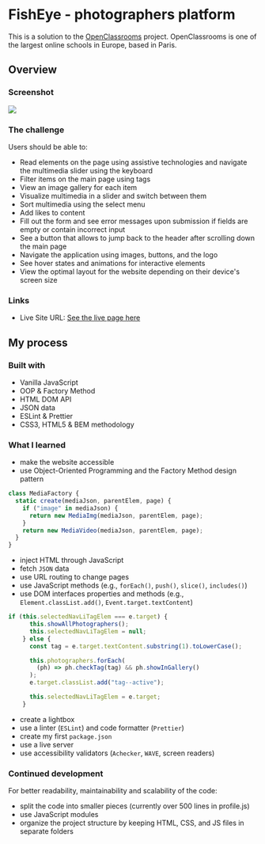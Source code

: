 # FishEye - photographers platform

This is a solution to the [OpenClassrooms](https://openclassrooms.com/) project. OpenClassrooms is one of the largest online schools in Europe, based in Paris.

## Overview

### Screenshot

![](/photos/screenshot.png)

### The challenge

Users should be able to:

- Read elements on the page using assistive technologies and navigate the multimedia slider using the keyboard 
- Filter items on the main page using tags
- View an image gallery for each item
- Visualize multimedia in a slider and switch between them
- Sort multimedia using the select menu
- Add likes to content
- Fill out the form and see error messages upon submission if fields are empty or contain incorrect input
- See a button that allows to jump back to the header after scrolling down the main page
- Navigate the application using images, buttons, and the logo
- See hover states and animations for interactive elements
- View the optimal layout for the website depending on their device's screen size

### Links

- Live Site URL: [See the live page here](https://kasia307584.github.io/fish_eye-photographers-platform/)

## My process

### Built with

- Vanilla JavaScript
- OOP & Factory Method
- HTML DOM API
- JSON data
- ESLint & Prettier
- CSS3, HTML5 & BEM methodology

### What I learned

- make the website accessible
- use Object-Oriented Programming and the Factory Method design pattern
```js
class MediaFactory {
  static create(mediaJson, parentElem, page) {
    if ("image" in mediaJson) {
      return new MediaImg(mediaJson, parentElem, page);
    }
    return new MediaVideo(mediaJson, parentElem, page);
  }
}
```
- inject HTML through JavaScript
- fetch `JSON` data
- use URL routing to change pages
- use JavaScript methods (e.g., `forEach()`, `push()`, `slice()`, `includes()`)
- use DOM interfaces properties and methods (e.g., `Element.classList.add()`, `Event.target.textContent`)
```js
if (this.selectedNavLiTagElem === e.target) {
      this.showAllPhotographers(); 
      this.selectedNavLiTagElem = null;
    } else {
      const tag = e.target.textContent.substring(1).toLowerCase();

      this.photographers.forEach(
        (ph) => ph.checkTag(tag) && ph.showInGallery()
      ); 
      e.target.classList.add("tag--active");

      this.selectedNavLiTagElem = e.target;
    }
```
- create a lightbox
- use a linter (`ESLint`) and code formatter (`Prettier`)
- create my first `package.json`
- use a live server
- use accessibility validators (`Achecker`, `WAVE`, screen readers)

### Continued development

For better readability, maintainability and scalability of the code:
- split the code into smaller pieces (currently over 500 lines in profile.js)
- use JavaScript modules
- organize the project structure by keeping HTML, CSS, and JS files in separate folders